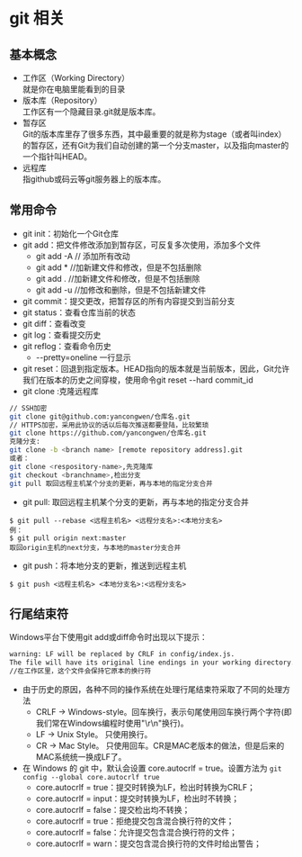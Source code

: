 # git 相关

## 基本概念
- 工作区（Working Directory）  
    就是你在电脑里能看到的目录
- 版本库（Repository）  
    工作区有一个隐藏目录.git就是版本库。
- 暂存区  
    Git的版本库里存了很多东西，其中最重要的就是称为stage（或者叫index）的暂存区，还有Git为我们自动创建的第一个分支master，以及指向master的一个指针叫HEAD。
- 远程库  
    指github或码云等git服务器上的版本库。

## 常用命令
- git init：初始化一个Git仓库
- git add：把文件修改添加到暂存区，可反复多次使用，添加多个文件
    - git add -A   // 添加所有改动
    - git add *    //加新建文件和修改，但是不包括删除
    - git add .    //加新建文件和修改，但是不包括删除
    - git add -u   //加修改和删除，但是不包括新建文件
- git commit：提交更改，把暂存区的所有内容提交到当前分支
- git status：查看仓库当前的状态
- git diff：查看改变
- git log：查看提交历史
- git reflog：查看命令历史
    - --pretty=oneline 一行显示 
- git reset：回退到指定版本。HEAD指向的版本就是当前版本，因此，Git允许我们在版本的历史之间穿梭，使用命令git reset --hard commit_id
- git clone :克隆远程库
```bash
// SSH加密
git clone git@github.com:yancongwen/仓库名.git
// HTTPS加密，采用此协议的话以后每次推送都要登陆，比较繁琐
git clone https://github.com/yancongwen/仓库名.git
克隆分支: 
git clone -b <branch name> [remote repository address].git
或者：
git clone <respository-name>,先克隆库
git checkout <branchname>,检出分支
git pull 取回远程主机某个分支的更新，再与本地的指定分支合并
```
- git pull: 取回远程主机某个分支的更新，再与本地的指定分支合并
```
$ git pull --rebase <远程主机名> <远程分支名>:<本地分支名>
例：
$ git pull origin next:master 
取回origin主机的next分支，与本地的master分支合并
```
- git push：将本地分支的更新，推送到远程主机
```
$ git push <远程主机名> <本地分支名>:<远程分支名>
```

## 行尾结束符
Windows平台下使用git add或diff命令时出现以下提示：
```bash
warning: LF will be replaced by CRLF in config/index.js.
The file will have its original line endings in your working directory.
//在工作区里，这个文件会保持它原本的换行符
```
- 由于历史的原因，各种不同的操作系统在处理行尾结束符采取了不同的处理方法
    - CRLF -> Windows-style。回车换行，表示句尾使用回车换行两个字符(即我们常在Windows编程时使用"\r\n"换行)。
    - LF -> Unix Style。 只使用换行。
    - CR -> Mac Style。 只使用回车。CR是MAC老版本的做法，但是后来的MAC系统统一换成LF了。
- 在 Windows 的 git 中，默认会设置 core.autocrlf = true。设置方法为 `git config --global core.autocrlf true`
    + core.autocrlf = true：提交时转换为LF，检出时转换为CRLF；
    + core.autocrlf = input：提交时转换为LF，检出时不转换；
    + core.autocrlf = false：提交检出均不转换；
    + core.autocrlf = true：拒绝提交包含混合换行符的文件；
    + core.autocrlf = false：允许提交包含混合换行符的文件；
    + core.autocrlf = warn：提交包含混合换行符的文件时给出警告；